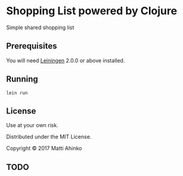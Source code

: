 # Shopping List powered by Clojure

Simple shared shopping list

## Prerequisites

You will need [Leiningen][] 2.0.0 or above installed.

[leiningen]: https://github.com/technomancy/leiningen

## Running

    lein run

## License

Use at your own risk.

Distributed under the MIT License.

Copyright © 2017 Matti Ahinko


## TODO

